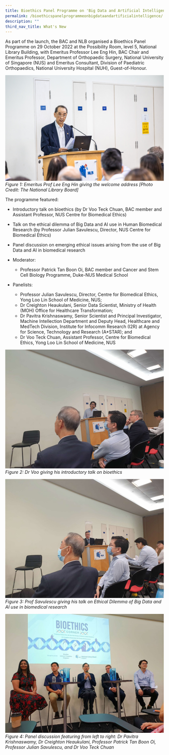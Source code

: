 ```yaml
---
title: Bioethics Panel Programme on 'Big Data and Artificial Intelligence'
permalink: /bioethicspanelprogrammeonbigdataandartificialintelligence/
description: ""
third_nav_title: What's New
---
```

As part of the launch, the BAC and NLB organised a Bioethics Panel Programme on 29 October 2022 at the Possibility Room, level 5, National Library Building, with Emeritus Professor Lee Eng Hin, BAC Chair and Emeritus Professor, Department of Orthopaedic Surgery, National University of Singapore (NUS) and Emeritus Consultant, Division of Paediatric Orthopaedics, National University Hospital (NUH), Guest-of-Honour. 

![](/images/nlb%20bioethics%20corner/1p2a7169.jpg)
*Figure 1: Emeritus Prof Lee Eng Hin giving the welcome address [Photo Credit: The National Library Board]*

The programme featured: 

* Introductory talk on bioethics (by Dr Voo Teck Chuan, BAC member and Assistant Professor, NUS Centre for Biomedical Ethics)

* Talk on the ethical dilemma of Big Data and AI use in Human Biomedical Research (by Professor Julian Savulescu, Director, NUS Centre for Biomedical Ethics)

*  Panel discussion on emerging ethical issues arising from the use of Big Data and AI in biomedical research

*  Moderator: 
	*  Professor Patrick Tan Boon Oi, BAC member and Cancer and Stem Cell Biology Programme, Duke-NUS Medical School<br>
* Panelists:<br> 
	* Professor Julian Savulescu, Director, Centre for Biomedical Ethics, Yong Loo Lin School of Medicine, NUS;<br>
	* Dr Creighton Heaukulani, Senior Data Scientist, Ministry of Health (MOH) Office for Healthcare Transformation;<br>
	* Dr Pavitra Krishnaswamy, Senior Scientist and Principal Investigator, Machine Intellection Department and Deputy Head, Healthcare and MedTech Division, Institute for Infocomm Research (I2R) at Agency for Science, Technology and Research (A*STAR); and<br>
	* Dr Voo Teck Chuan, Assistant Professor, Centre for Biomedical Ethics, Yong Loo Lin School of Medicine, NUS<br> 

![](/images/nlb%20bioethics%20corner/dr%20voo%20giving%20his%20talk.jpg)
*Figure 2: Dr Voo giving his introductory talk on bioethics* 

![](/images/NLB%20Bioethics%20Corner/Prof%20Savulescu%20giving%20his%20talk%20(1).jpg)
*Figure 3: Prof Savulescu giving his talk on Ethical Dilemma of Big Data and AI use in biomedical research*

![](/images/nlb%20bioethics%20corner/panelist%20photo.jpg)
*Figure 4: Panel discussion featuring from left to right: Dr Pavitra Krishnaswamy, Dr Creighton Heaukulani, Professor Patrick Tan Boon Oi, Professor Julian Savulescu, and Dr Voo Teck Chuan*